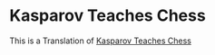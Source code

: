 # Kasparov Teaches Chess

This is a Translation of [Kasparov Teaches Chess](https://fr.scribd.com/doc/147612165/Kasparov-Teaches-Chess-pdf)
